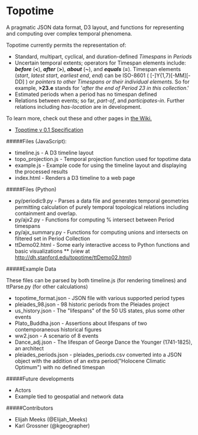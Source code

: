 Topotime
========

A pragmatic JSON data format, D3 layout, and functions for representing and computing over complex temporal phenomena.


Topotime currently permits the representation of:

* Standard, multipart, cyclical, and duration-defined _Timespans_ in _Periods_
* Uncertain temporal extents; operators for Timespan elements include: **_before_** (**<**), **_after_** (**>**), **_about_** (**~**), and **_equals_** (**=**). Timespan elements (_start_, _latest start_, _earliest end_, _end_) can be ISO-8601 ( [-]Y{1,7}[-MM][-DD] ) or _pointers to other Timespans or their individual elements_. So for example, **>23.e** stands for '_after the end of Period 23 in this collection_.' 
* Estimated periods when a period has no timespan defined
* Relations between events; so far, _part-of_, and _participates-in_. Further relations including _has-location_ are in development.

To learn more, check out these and other pages in [the Wiki.](https://github.com/ComputingPlace/topotime/wiki)

* [Topotime v 0.1 Specification](https://github.com/ComputingPlace/topotime/wiki/Topotime-v-0.1-specification)

#####Files (JavaScript):

* timeline.js - A D3 timeline layout
* topo\_projection.js - Temporal projection function used for topotime data
* example.js - Example code for using the timeline layout and displaying the processed results
* index.html - Renders a D3 timeline to a web page

#####Files (Python)
* py/periodic9.py - Parses a data file and generates temporal geometries permitting calculation of purely temporal topological relations including containment and overlap.
* py/ajx2.py - Functions for computing % intersect between Period timespans
* py/ajx_summary.py - Functions for computing unions and intersects on filtered set in Period Collection
* ttDemo02.html - Some early interactive access to Python functions and basic visualizations
** (view at http://dh.stanford.edu/topotime/ttDemo02.html)

#####Example Data

These files can be parsed by both timeline.js (for rendering timelines) and ttParse.py (for other calculations)
* topotime_format.json - JSON file with various supported period types
* pleiades_98.json - 98 historic periods from the Pleiades project
* us_history.json - The "lifespans" of the 50 US states, plus some other events
* Plato_Buddha.json - Assertions about lifespans of two contemporaneous historical figures
* ww2.json - A scenario of 8 events
* Dance_adj.json - The lifespan of George Dance the Younger (1741-1825), an architect
* pleiades\_periods.json - pleiades\_periods.csv converted into a JSON object with the addition of an extra period("Holocene Climatic Optimum") with no defined timespan



#####Future developments
* Actors
* Example tied to geospatial and network data

#####Contributors
* Elijah Meeks (@Elijah_Meeks)
* Karl Grossner (@kgeographer)
